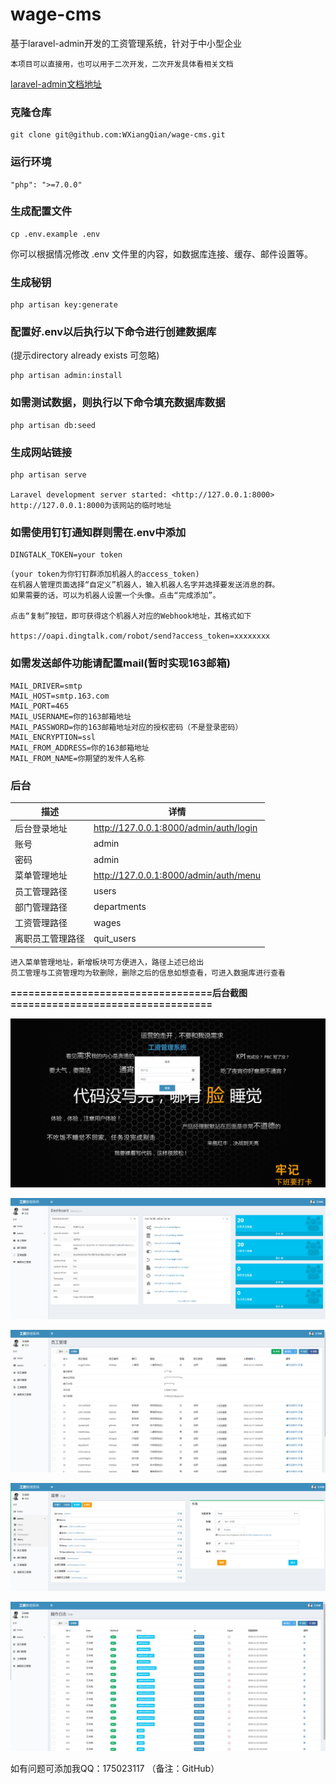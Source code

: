 # wage-cms  
基于laravel-admin开发的工资管理系统，针对于中小型企业

```
本项目可以直接用，也可以用于二次开发，二次开发具体看相关文档
```
[laravel-admin文档地址](https://laravel-admin.org/docs/zh)
### 克隆仓库
```
git clone git@github.com:WXiangQian/wage-cms.git
```

### 运行环境
```
"php": ">=7.0.0"
```

### 生成配置文件
```
cp .env.example .env
```
你可以根据情况修改 .env 文件里的内容，如数据库连接、缓存、邮件设置等。

### 生成秘钥
```
php artisan key:generate
```

### 配置好.env以后执行以下命令进行创建数据库
(提示directory already exists 可忽略)

```
php artisan admin:install
```

### 如需测试数据，则执行以下命令填充数据库数据

```
php artisan db:seed
```

### 生成网站链接
```
php artisan serve

Laravel development server started: <http://127.0.0.1:8000>
http://127.0.0.1:8000为该网站的临时地址
```

### 如需使用钉钉通知群则需在.env中添加
```
DINGTALK_TOKEN=your token
```
```
(your token为你钉钉群添加机器人的access_token)
在机器人管理页面选择“自定义”机器人，输入机器人名字并选择要发送消息的群。
如果需要的话，可以为机器人设置一个头像。点击“完成添加”。

点击“复制”按钮，即可获得这个机器人对应的Webhook地址，其格式如下

https://oapi.dingtalk.com/robot/send?access_token=xxxxxxxx
```

### 如需发送邮件功能请配置mail(暂时实现163邮箱)
```
MAIL_DRIVER=smtp
MAIL_HOST=smtp.163.com
MAIL_PORT=465
MAIL_USERNAME=你的163邮箱地址
MAIL_PASSWORD=你的163邮箱地址对应的授权密码（不是登录密码）
MAIL_ENCRYPTION=ssl
MAIL_FROM_ADDRESS=你的163邮箱地址
MAIL_FROM_NAME=你期望的发件人名称
```

### 后台

描述 | 详情
--- |---
后台登录地址 | http://127.0.0.1:8000/admin/auth/login
账号 | admin
密码 | admin
菜单管理地址 | http://127.0.0.1:8000/admin/auth/menu
员工管理路径 | users
部门管理路径 | departments
工资管理路径 | wages
离职员工管理路径 | quit_users

```
进入菜单管理地址，新增板块可方便进入，路径上述已给出
员工管理与工资管理均为软删除，删除之后的信息如想查看，可进入数据库进行查看
```
**==================================后台截图==================================**

![image](https://github.com/WXiangQian/wage-cms/raw/master/demo/login.png)

![image](https://github.com/WXiangQian/wage-cms/raw/master/demo/index.png)

![image](https://github.com/WXiangQian/wage-cms/raw/master/demo/users.png)

![image](https://github.com/WXiangQian/wage-cms/raw/master/demo/menu.png)

![image](https://github.com/WXiangQian/wage-cms/raw/master/demo/logs.png)

如有问题可添加我QQ：175023117
（备注：GitHub）
